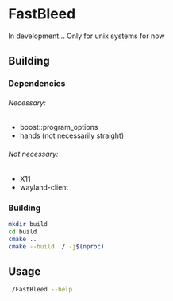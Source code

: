 # FastBleed
In development...
Only for unix systems for now

## Building
### Dependencies
###### Necessary:
- boost::program_options
- hands (not necessarily straight)
###### Not necessary:
- X11
- wayland-client

### Building
```sh
mkdir build
cd build
cmake ..
cmake --build ./ -j$(nproc)
```

## Usage
```sh
./FastBleed --help
```